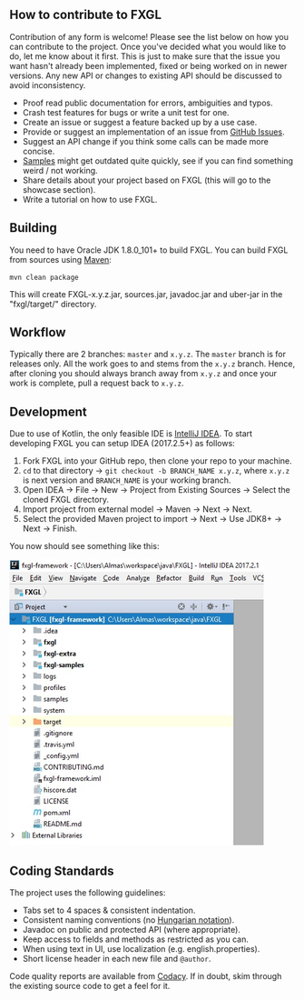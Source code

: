 ## How to contribute to FXGL

Contribution of any form is welcome!
Please see the list below on how you can contribute to the project.
Once you've decided what you would like to do, let me know about it first.
This is just to make sure that the issue you want hasn't already been implemented,
fixed or being worked on in newer versions.
Any new API or changes to existing API should be discussed to avoid inconsistency.

* Proof read public documentation for errors, ambiguities and typos.
* Crash test features for bugs or write a unit test for one.
* Create an issue or suggest a feature backed up by a use case.
* Provide or suggest an implementation of an issue from [GitHub Issues](https://github.com/AlmasB/FXGL/issues).
* Suggest an API change if you think some calls can be made more concise.
* [Samples](fxgl-samples) might get outdated quite quickly, see if you can find something weird / not working.
* Share details about your project based on FXGL (this will go to the showcase section).
* Write a tutorial on how to use FXGL.

## Building

You need to have Oracle JDK 1.8.0_101+ to build FXGL.
You can build FXGL from sources using [Maven](https://maven.apache.org/):
```maven
mvn clean package
```

This will create FXGL-x.y.z.jar, sources.jar, javadoc.jar and uber-jar in the "fxgl/target/" directory.

## Workflow

Typically there are 2 branches: `master` and `x.y.z`.
The `master` branch is for releases only.
All the work goes to and stems from the `x.y.z` branch.
Hence, after cloning you should always branch away from `x.y.z` and once
your work is complete, pull a request back to `x.y.z`.

## Development

Due to use of Kotlin, the only feasible IDE is [IntelliJ IDEA](https://www.jetbrains.com/idea/).
To start developing FXGL you can setup IDEA (2017.2.5+) as follows:

1. Fork FXGL into your GitHub repo, then clone your repo to your machine.
1. `cd` to that directory -> `git checkout -b BRANCH_NAME x.y.z`, where `x.y.z` is next version and `BRANCH_NAME` is your working branch.
1. Open IDEA -> File -> New -> Project from Existing Sources -> Select the cloned FXGL directory.
1. Import project from external model -> Maven -> Next -> Next.
1. Select the provided Maven project to import -> Next -> Use JDK8+ -> Next -> Finish.

You now should see something like this:

![FXGL](https://raw.githubusercontent.com/AlmasB/git-server/master/storage/images/FXGL_IDEA.jpg)

## Coding Standards

The project uses the following guidelines:

* Tabs set to 4 spaces & consistent indentation.
* Consistent naming conventions (no [Hungarian notation](https://en.wikipedia.org/wiki/Hungarian_notation)).
* Javadoc on public and protected API (where appropriate).
* Keep access to fields and methods as restricted as you can.
* When using text in UI, use localization (e.g. english.properties).
* Short license header in each new file and `@author`.

Code quality reports are available from [Codacy](https://www.codacy.com/app/AlmasB/FXGL/dashboard).
If in doubt, skim through the existing source code to get a feel for it.
